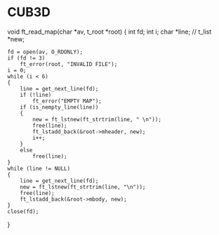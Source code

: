 # CUB3D

void	ft_read_map(char *av, t_root *root)
{
	int		fd;
	int		i;
	char	*line;
	// t_list	*new;

	fd = open(av, O_RDONLY);
	if (fd != 3)
		ft_error(root, "INVALID FILE");
	i = 0;
	while (i < 6)
	{
		line = get_next_line(fd);
		if (!line)
			ft_error("EMPTY MAP");
		if (is_nempty_line(line))
		{
			new = ft_lstnew(ft_strtrim(line, " \n"));
			free(line);
			ft_lstadd_back(&root->mheader, new);
			i++;
		}
		else
			free(line);
	}
	while (line != NULL)
	{
		line = get_next_line(fd);
		new = ft_lstnew(ft_strtrim(line, "\n"));
		free(line);
		ft_lstadd_back(&root->mbody, new);
	}
	close(fd);
}